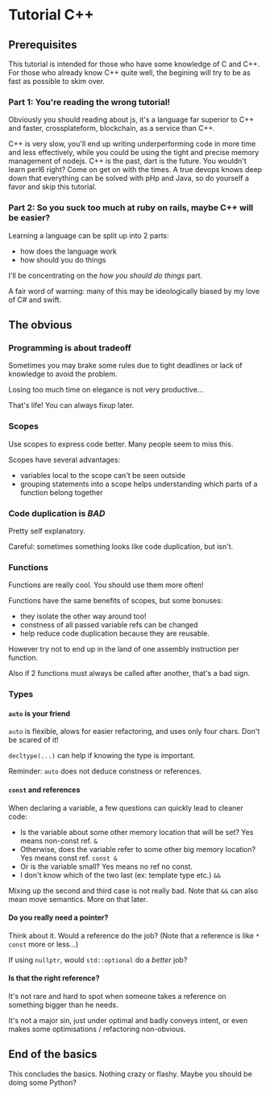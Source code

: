 # Tutorial C++

## Prerequisites

This tutorial is intended for those who have some knowledge of C and C++.
For those who already know C++ quite well, the begining will try to be as fast as possible to skim over.

### Part 1: You're reading the wrong tutorial!

Obviously you should reading about js, it's a language far superior to C++ and faster, crossplateform, blockchain, as a service than C++.

C++ is very slow, you'll end up writing underperforming code in more time and less effectively, while you could be using the tight and precise memory management of nodejs. C++ is the past, dart is the future. You wouldn't learn perl6 right? Come on get on with the times. A true devops knows deep down that everything can be solved with pHp and Java, so do yourself a favor and skip this tutorial.

### Part 2: So you suck too much at ruby on rails, maybe C++ will be easier?

Learning a language can be split up into 2 parts:
- how does the language work
- how should you do things

I'll be concentrating on the *how you should do things* part.

A fair word of warning: many of this may be ideologically biased by my love of C# and swift.

## The obvious

### Programming is about tradeoff

Sometimes you may brake some rules due to tight deadlines or lack of knowledge to avoid the problem.

Losing too much time on elegance is not very productive...

That's life! You can always fixup later.

### Scopes

Use scopes to express code better. Many people seem to miss this.

Scopes have several advantages:
- variables local to the scope can't be seen outside
- grouping statements into a scope helps understanding which parts of a function belong together

### Code duplication is *BAD*

Pretty self explanatory.

Careful: sometimes something looks like code duplication, but isn't.

### Functions

Functions are really cool. You should use them more often!

Functions have the same benefits of scopes, but some bonuses:
- they isolate the other way around too!
- constness of all passed variable refs can be changed
- help reduce code duplication because they are reusable.

However try not to end up in the land of one assembly instruction per function.

Also if 2 functions must always be called after another, that's a bad sign.

### Types

#### `auto` is your friend

`auto` is flexible, alows for easier refactoring, and uses only four chars. Don't be scared of it!

`decltype(...)` can help if knowing the type is important.

Reminder: `auto` does not deduce constness or references.

#### `const` and references

When declaring a variable, a few questions can quickly lead to cleaner code:
- Is the variable about some other memory location that will be set? Yes means non-const ref. `&`
- Otherwise, does the variable refer to some other big memory location? Yes means const ref. `const &`
- Or is the variable small? Yes means no ref no const.
- I don't know which of the two last (ex: template type etc.) `&&`

Mixing up the second and third case is not really bad. Note that `&&` can also mean move semantics. More on that later.

#### Do you really need a pointer?

Think about it. Would a reference do the job? (Note that a reference is like `* const` more or less...)

If using `nullptr`, would `std::optional` do a *better* job?

#### Is that the right reference?

It's not rare and hard to spot when someone takes a reference on something bigger than he needs.

It's not a major sin, just under optimal and badly conveys intent, or even makes some optimisations / refactoring non-obvious.

## End of the basics

This concludes the basics. Nothing crazy or flashy. Maybe you should be doing some Python?

